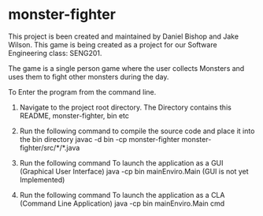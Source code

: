 # monster-fighter

This project is been created and maintained by Daniel Bishop and Jake Wilson. 
This game is being created as a project for our Software Engineering class: SENG201.

The game is a single person game where the user collects Monsters and uses them to fight other monsters during the day.


To Enter the program from the command line.

1. Navigate to the project root directory. The Directory contains this README, monster-fighter, bin etc

2. Run the following command to compile the source code and place it into the bin directory
	javac -d bin -cp monster-fighter monster-fighter/src/\*/\*.java
	
3. Run the following command To launch the application as a GUI (Graphical User Interface) 
	java -cp bin mainEnviro.Main
	(GUI is not yet Implemented)

4. Run the following command To launch the application as a CLA (Command Line Application)
	java -cp bin mainEnviro.Main cmd